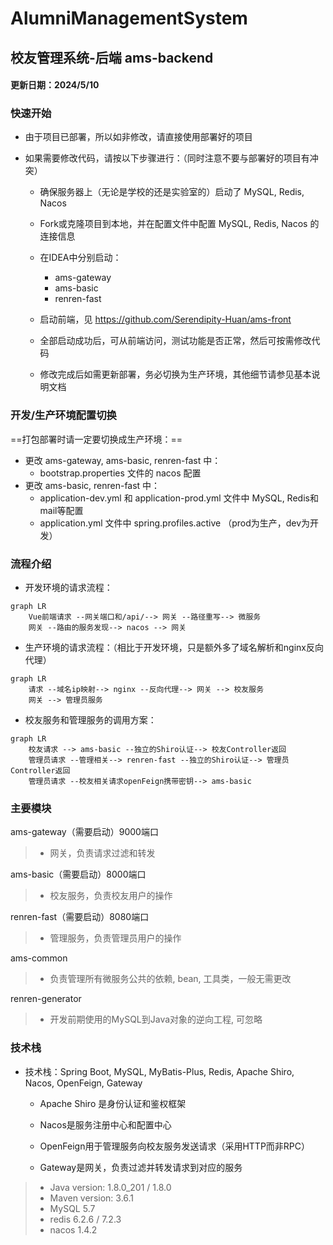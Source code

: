 # AlumniManagementSystem
## 校友管理系统-后端 ams-backend

#### 更新日期：2024/5/10



### 快速开始

- 由于项目已部署，所以如非修改，请直接使用部署好的项目

- 如果需要修改代码，请按以下步骤进行：（同时注意不要与部署好的项目有冲突）

  - 确保服务器上（无论是学校的还是实验室的）启动了 MySQL, Redis, Nacos

  - Fork或克隆项目到本地，并在配置文件中配置 MySQL, Redis, Nacos 的连接信息

  - 在IDEA中分别启动：
    - ams-gateway
    - ams-basic
    - renren-fast

  - 启动前端，见 https://github.com/Serendipity-Huan/ams-front
  - 全部启动成功后，可从前端访问，测试功能是否正常，然后可按需修改代码
  - 修改完成后如需更新部署，务必切换为生产环境，其他细节请参见基本说明文档



### 开发/生产环境配置切换

==打包部署时请一定要切换成生产环境：==

- 更改 ams-gateway, ams-basic, renren-fast 中：
  - bootstrap.properties 文件的 nacos 配置
- 更改 ams-basic, renren-fast 中：
  - application-dev.yml 和 application-prod.yml 文件中 MySQL, Redis和mail等配置
  - application.yml 文件中 spring.profiles.active （prod为生产，dev为开发）



### 流程介绍

- 开发环境的请求流程：

```mermaid
graph LR
	Vue前端请求 --网关端口和/api/--> 网关 --路径重写--> 微服务
	网关 --路由的服务发现--> nacos --> 网关

```

- 生产环境的请求流程：（相比于开发环境，只是额外多了域名解析和nginx反向代理）

```mermaid
graph LR
	请求 --域名ip映射--> nginx --反向代理--> 网关 --> 校友服务
	网关 --> 管理员服务
```

- 校友服务和管理服务的调用方案：

```mermaid
graph LR
	校友请求 --> ams-basic --独立的Shiro认证--> 校友Controller返回
	管理员请求 --管理相关--> renren-fast --独立的Shiro认证--> 管理员Controller返回
	管理员请求 --校友相关请求openFeign携带密钥--> ams-basic
```



### 主要模块

ams-gateway（需要启动）9000端口
>- 网关，负责请求过滤和转发

ams-basic（需要启动）8000端口
>- 校友服务，负责校友用户的操作

renren-fast（需要启动）8080端口
>- 管理服务，负责管理员用户的操作

ams-common

>- 负责管理所有微服务公共的依赖, bean, 工具类，一般无需更改

renren-generator
>- 开发前期使用的MySQL到Java对象的逆向工程, 可忽略



### 技术栈 

- 技术栈：Spring Boot, MySQL, MyBatis-Plus, Redis, Apache Shiro, Nacos, OpenFeign, Gateway

  - Apache Shiro 是身份认证和鉴权框架

  - Nacos是服务注册中心和配置中心

  - OpenFeign用于管理服务向校友服务发送请求（采用HTTP而非RPC）

  - Gateway是网关，负责过滤并转发请求到对应的服务

>- Java version: 1.8.0_201 / 1.8.0
>- Maven version: 3.6.1
>- MySQL 5.7
>- redis 6.2.6 / 7.2.3
>- nacos 1.4.2
